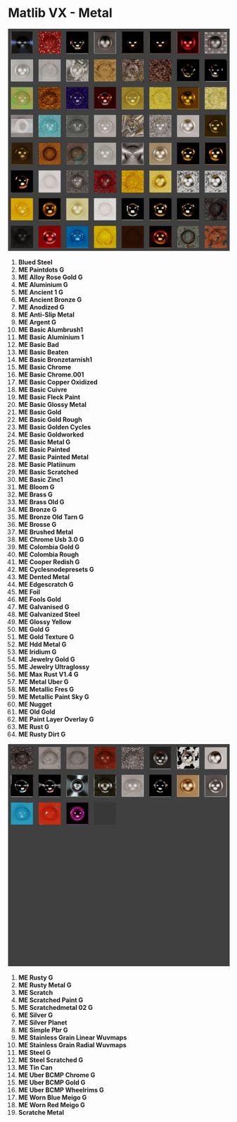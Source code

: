 # Matlib VX - Metal

![Matlib VX Metal 01](https://github.com/don1138/blender-materials/blob/main/Matlib-VX/Matlib-VX-Metal/Matlib-VX-Metal-01.jpg)

1. **Blued Steel**
1. **ME Paintdots G**
1. **ME Alloy Rose Gold  G**
1. **ME Aluminium G**
1. **ME Ancient 1 G**
1. **ME Ancient Bronze G**
1. **ME Anodized G**
1. **ME Anti-Slip Metal**
1. **ME Argent G**
1. **ME Basic Alumbrush1**
1. **ME Basic Aluminium 1**
1. **ME Basic Bad**
1. **ME Basic Beaten**
1. **ME Basic Bronzetarnish1**
1. **ME Basic Chrome**
1. **ME Basic Chrome.001**
1. **ME Basic Copper Oxidized**
1. **ME Basic Cuivre**
1. **ME Basic Fleck Paint**
1. **ME Basic Glossy Metal**
1. **ME Basic Gold**
1. **ME Basic Gold Rough**
1. **ME Basic Golden Cycles**
1. **ME Basic Goldworked**
1. **ME Basic Metal G**
1. **ME Basic Painted**
1. **ME Basic Painted Metal**
1. **ME Basic Platiinum**
1. **ME Basic Scratched**
1. **ME Basic Zinc1**
1. **ME Bloom G**
1. **ME Brass G**
1. **ME Brass Old G**
1. **ME Bronze G**
1. **ME Bronze Old Tarn G**
1. **ME Brosse G**
1. **ME Brushed Metal**
1. **ME Chrome Usb 3.0 G**
1. **ME Colombia Gold G**
1. **ME Colombia Rough**
1. **ME Cooper Redish G**
1. **ME Cyclesnodepresets G**
1. **ME Dented Metal**
1. **ME Edgescratch G**
1. **ME Foil**
1. **ME Fools Gold**
1. **ME Galvanised G**
1. **ME Galvanized Steel**
1. **ME Glossy Yellow**
1. **ME Gold G**
1. **ME Gold Texture G**
1. **ME Hdd Metal G**
1. **ME Iridium G**
1. **ME Jewelry Gold G**
1. **ME Jewelry Ultraglossy**
1. **ME Max Rust V1.4 G**
1. **ME Metal Uber G**
1. **ME Metallic Fres G**
1. **ME Metallic Paint Sky G**
1. **ME Nugget**
1. **ME Old Gold**
1. **ME Paint Layer Overlay G**
1. **ME Rust G**
1. **ME Rusty Dirt G**

![Matlib VX Metal 02](https://github.com/don1138/blender-materials/blob/main/Matlib-VX/Matlib-VX-Metal/Matlib-VX-Metal-02.jpg)

1. **ME Rusty G**
1. **ME Rusty Metal G**
1. **ME Scratch**
1. **ME Scratched Paint G**
1. **ME Scratchedmetal 02 G**
1. **ME Silver G**
1. **ME Silver Planet**
1. **ME Simple Pbr G**
1. **ME Stainless Grain Linear Wuvmaps**
1. **ME Stainless Grain Radial Wuvmaps**
1. **ME Steel G**
1. **ME Steel Scratched G**
1. **ME Tin Can**
1. **ME Uber BCMP Chrome G**
1. **ME Uber BCMP Gold G**
1. **ME Uber BCMP Wheelrims G**
1. **ME Worn Blue Meigo G**
1. **ME Worn Red Meigo G**
1. **Scratche Metal**
